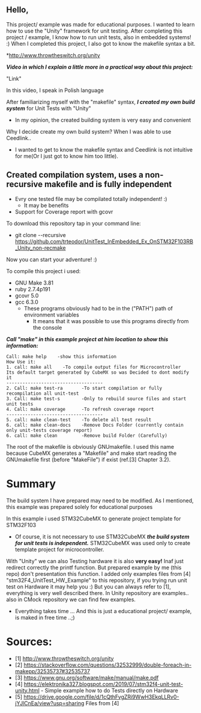 ## Hello,
This project/ example was made for educational purposes. I wanted to learn how to use the "Unity" framework for unit testing. After completing this project / example, I know how to run unit tests, also in embedded systems! :) When I completed this project, I also got to know the makefile syntax a bit.

*http://www.throwtheswitch.org/unity

**_Video in which I explain a little more in a practical way about this project:_**

"Link"

In this video, I speak in Polish language

After familiarizing myself with the "makefile" syntax, **_I created my own build system_** for Unit Tests with "Unity"
* In my opinion, the created building system is very easy and convenient

Why I decide create my own build system? When I was able to use Ceedlink..
* I  wanted to get to know the makefile syntax and Ceedlink is not intuitive for me(Or I just got to know him too little). 

## Created compilation system, uses a non-recursive makefile and is fully independent
* Evry one tested file may be compilated totally independent! :) 
	* It may be benefits
* Support for Coverage report with gcovr

To download this repository tap in your command line:
* git clone --recursive https://github.com/trteodor/UnitTest_InEmbedded_Ex_OnSTM32F103RB_Unity_non-recmake

Now you can start your adventure! :) 


To compile this project i used:
* GNU Make 3.81
* ruby 2.7.4p191
* gcovr 5.0
* gcc 6.3.0
	* These programs obviously had to be in the ("PATH") path of environment variables
		* It means that it was possible to use this programs directly from the console

 **_Call "make" in this example project at him location to show this information:_**

	Call: make help    -show this information
	How Use it:
	1. call: make all    -To compile output files for Microcontroller
	Its default target generated by CubeMX so was Decided to dont modify it
	------------------------------------
	2. Call: make test-ra       -To start compilation or fully recompilation all unit-test
	3. Call: make test-s        -Only to rebuild source files and start unit tests
	4. Call: make coverage      -To refresh coverage report
	------------------------------------
	5. call: make clean-test    -To delete all test result
	6. call: make clean-docs    -Remove Docs Folder (currently contain only unit-tests coverage report)
	6. call: make clean         -Remove build Folder (Carefully)


The root of the makefile is obviously GNUmakefile. I used this name because CubeMX generates a "Makefile" and make start reading the GNUmakefile first (before "MakeFile") if exist (ref.[3] Chapter 3.2).

# Summary

The build system I have prepared may need to be modified. As I mentioned, this example was prepared solely for educational purposes

In this example i used STM32CubeMX to generate project template for STM32F103
* Of course, it is not necessary to use STM32CubeMX **_the build system for unit tests is independent._** STM32CubeMX was used only to create template project for microcontroller.

With "Unity" we can also Testing hardware it is also **very easy!** Inaf just redirect correctly the printf function. But prepared example by me (this repo) don't presentation this function. I added only examples files from [4] "stm32F4_UnitTest_HW_Example" to this repository, if you trying run unit test on Hardware it may help you :) But you can always refer to [1], everything is very well described there. In Unity repository are examples.. also in CMock repository we can find few examples.

* Everything takes time ... And this is just a educational project/ example, is maked in free time ..;)

# Sources:
* [1] http://www.throwtheswitch.org/unity
* [2] https://stackoverflow.com/questions/32532999/double-foreach-in-makepp/32535737#32535737
* [3] https://www.gnu.org/software/make/manual/make.pdf
* [4] https://elektronika327.blogspot.com/2019/07/stm32f4-unit-test-unity.html - Simple example how to do Tests directly on Hardware
* [5] https://drive.google.com/file/d/1cQthFvgZRi9WwH3EkqLLRv0-jYJlCnEa/view?usp=sharing Files from [4]
